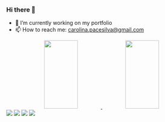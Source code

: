 ### Hi there 👋


- 🔭 I’m currently working on my portfolio
- 📫 How to reach me: carolina.pacesilva@gmail.com

<div align="center">
  <a href="https://github.com/cahpace">
  <img height="180em" width="42%" src="https://github-readme-stats.vercel.app/api?username=cahpace&show_icons=true&theme=dracula&include_all_commits=true&count_private=true"/>
  <img height="180em" width="42%" src="https://github-readme-stats.vercel.app/api/top-langs/?username=cahpace&layout=compact&langs_count=7&theme=dracula"/>
</div>


  
 
  
 <div> 
  <a href="https://instagram.com/kahpace" target="_blank"><img src="https://img.shields.io/badge/-Instagram-%23E4405F?style=for-the-badge&logo=instagram&logoColor=white" target="_blank"></a>
  <a href="https://discord.gg/938513948695728148" target="_blank"><img src="https://img.shields.io/badge/Discord-7289DA?style=for-the-badge&logo=discord&logoColor=white" target="_blank"></a> 
  <a href = "mailto:carolina.pacesilva@gmail.com"><img src="https://img.shields.io/badge/-Gmail-%23333?style=for-the-badge&logo=gmail&logoColor=white" target="_blank"></a>
  <a href="https://www.linkedin.com/in/" target="_blank"><img src="https://img.shields.io/badge/-LinkedIn-%230077B5?style=for-the-badge&logo=linkedin&logoColor=white" target="_blank"></a> 
 
 
</div>

